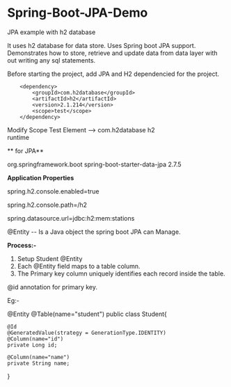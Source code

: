 # Spring-Boot-JPA-Demo
JPA example with h2 database

It uses h2 database for data store. Uses Spring boot JPA support. Demonstrates how to store, retrieve and update data from data layer with out writing any sql statements.

Before starting the project, add JPA and H2 dependencied for the project.

		<dependency>
    		<groupId>com.h2database</groupId>
    		<artifactId>h2</artifactId>
    		<version>2.1.214</version>
    		<scope>test</scope>
		</dependency>

  Modify Scope Test Element --> 
  <dependency>
			<groupId>com.h2database</groupId>
			<artifactId>h2</artifactId>    		
			<scope>runtime</scope>
	</dependency>

** for JPA**

 <dependency>
    <groupId>org.springframework.boot</groupId>
    <artifactId>spring-boot-starter-data-jpa</artifactId>
    <version>2.7.5</version>
</dependency>

**Application Properties**

spring.h2.console.enabled=true

spring.h2.console.path=/h2

spring.datasource.url=jdbc:h2:mem:stations

@Entity -- Is a Java object the spring boot JPA can Manage.

**Process:-**

1. Setup Student @Entity
2. Each @Entity field maps to a table column.
3. The Primary key column uniquely identifies each record inside the table.

@id annotation for primary key.

Eg:-

@Entity
@Table(name="student")
public class Student{

	@Id
	@GeneratedValue(strategy = GenerationType.IDENTITY)
	@Column(name="id")
	private Long id;
	
	@Column(name="name")
	private String name;
}
